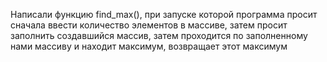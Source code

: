 Написали функцию find_max(), при запуске которой программа просит сначала ввести количество элементов в массиве, затем просит заполнить создавшийся массив,  затем проходится по заполненному нами массиву и находит максимум, возвращает этот максимум
